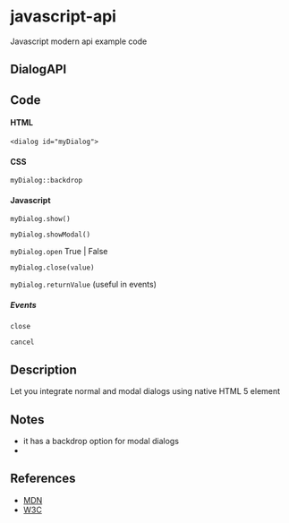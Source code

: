 # javascript-api
Javascript modern api example code

## DialogAPI

## Code

#### HTML
```<dialog id="myDialog">```

#### CSS
```myDialog::backdrop```

#### Javascript

```myDialog.show()```

```myDialog.showModal()```

```myDialog.open```  True | False

```myDialog.close(value)```

```myDialog.returnValue``` (useful in events)
##### Events
```close```

```cancel```







## Description
Let you integrate normal and modal dialogs using native HTML 5 element

## Notes
- it has a backdrop option for modal dialogs
- 

## References
- [MDN](https://developer.mozilla.org/en-US/docs/Web/HTML/Element/dialog)
- [W3C](https://www.w3.org/TR/html52/interactive-elements.html#the-dialog-element)